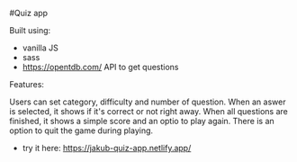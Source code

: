 #Quiz app

Built using:

- vanilla JS
- sass
- https://opentdb.com/ API to get questions

Features:

Users can set category, difficulty and number of question.
When an aswer is selected, it shows if it's correct or not right away.
When all questions are finished, it shows a simple score and an optio to play again.
There is an option to quit the game during playing.

- try it here: https://jakub-quiz-app.netlify.app/
